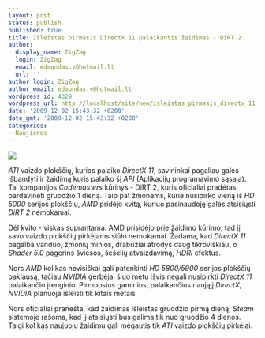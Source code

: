 ```yaml
---
layout: post
status: publish
published: true
title: Išleistas pirmasis DirectX 11 palaikantis žaidimas - DiRT 2
author:
  display_name: ZigZag
  login: ZigZag
  email: edmundas.v@hotmail.lt
  url: ''
author_login: ZigZag
author_email: edmundas.v@hotmail.lt
wordpress_id: 4329
wordpress_url: http://localhost/site/new/isleistas_pirmasis_directx_11_palaikantis_zaidimas__dirt_2/
date: '2009-12-02 15:43:32 +0200'
date_gmt: '2009-12-02 15:43:32 +0200'
categories:
- Naujienos
---
```

<div class="imgright"><img src="http://t2.gstatic.com/images?q=tbn:nY2KRls4COpFGM:http://www.gtchannel.com/files/Colin_McRae_DIRT2.jpg"  /></div>
<p><i>ATI</i> vaizdo plokščių, kurios palaiko <i>DirectX 11</i>, savininkai pagaliau galės išbandyti ir žaidimą kuris palaiko šį <i>API</i> (Aplikacijų programavimo sąsaja). Tai kompanijos <i>Codemasters</i> kūrinys -  DiRT 2, kuris oficialiai pradėtas pardavinėti gruodžio 1 dieną. Taip pat žmonėms, kurie nusipirko vieną iš <i>HD 5000</i> serijos plokščių, <i>AMD</i> pridėjo kvitą, kuriuo pasinaudoję galės atsisiųsti <i>DiRT 2</i> nemokamai.</p>
<p>Dėl kvito - viskas suprantama. AMD prisidėjo prie žaidimo kūrimo, tad jį savo vaizdo plokščių pirkėjams siūlo nemokamai. Žadama, kad <i>DirectX 11</i> pagalba vanduo, žmonių minios, drabužiai atrodys daug tikroviškiau, o <i>Shader 5.0</i> pagerins šviesos, šešelių atvaizdavimą, <i>HDRI</i> efektus.</p>
<p>Nors <i>AMD</i> kol kas nevisiškai gali patenkinti <i>HD 5800/5900</i> serijos plokščių paklausą, tačiau <i>NVIDIA</i> gerbėjai šiuo metu išvis negali nusipirkti <i>DirectX 11</i> palaikančio įrenginio. Pirmuosius gaminius, palaikančius naująjį <i>DirectX</i>, <i>NVIDIA</i> planuoja išleisti tik kitais metais</p>
<p>Nors oficialiai pranešta, kad žaidimas išleistas gruodžio pirmą dieną, <i>Steam</i> sistemoje rašoma, kad jį atsisiųsti bus galima tik nuo gruodžio 4 dienos. Taigi kol kas naujuoju žaidimu gali mėgautis tik <i>ATI</i> vaizdo plokščių pirkėjai.</p>
